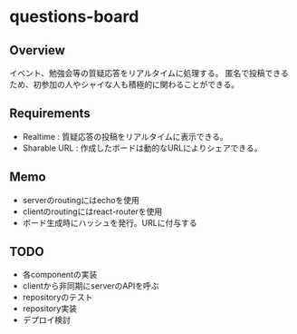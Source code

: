 # questions-board

## Overview
イベント、勉強会等の質疑応答をリアルタイムに処理する。
匿名で投稿できるため、初参加の人やシャイな人も積極的に関わることができる。


## Requirements
- Realtime : 質疑応答の投稿をリアルタイムに表示できる。
- Sharable URL : 作成したボードは動的なURLによりシェアできる。


## Memo
- serverのroutingにはechoを使用
- clientのroutingにはreact-routerを使用
- ボード生成時にハッシュを発行。URLに付与する


## TODO
- 各componentの実装
- clientから非同期にserverのAPIを呼ぶ
- repositoryのテスト
- repository実装
- デプロイ検討